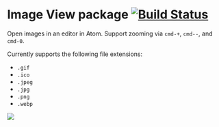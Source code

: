 # Image View package [![Build Status](https://travis-ci.org/atom/image-view.svg?branch=master)](https://travis-ci.org/atom/image-view)

Open images in an editor in Atom. Support zooming via `cmd-+`, `cmd--`, and
`cmd-0`.


Currently supports the following file extensions:

  * `.gif`
  * `.ico`
  * `.jpeg`
  * `.jpg`
  * `.png`
  * `.webp`

![](https://f.cloud.github.com/assets/671378/2241669/7df82fec-9cdc-11e3-992d-f19a7235ebda.png)
